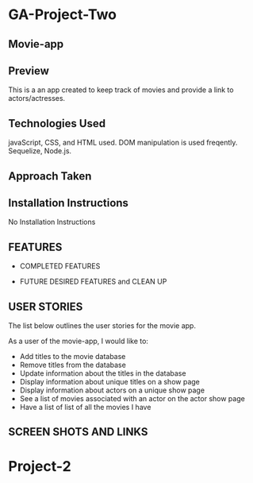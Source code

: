 
# GA-Project-Two

## Movie-app


## Preview 

This is a an app created to keep track of movies and provide a link to actors/actresses.

## Technologies Used

javaScript, CSS, and HTML used.  DOM manipulation is used freqently.  Sequelize, Node.js.



## Approach Taken





## Installation Instructions

No Installation Instructions


## FEATURES 


* COMPLETED FEATURES



* FUTURE DESIRED FEATURES and CLEAN UP
   
## USER STORIES

The list below outlines the user stories for the movie app.

As a user of the movie-app, I would like to:

* Add titles to the movie database
* Remove titles from the database
* Update information about the titles in the database
* Display information about unique titles on a show page
* Display information about actors on a unique show page
* See a list of movies associated with an actor on the actor show page
* Have a list of list of all the movies I have





## SCREEN SHOTS AND LINKS





# Project-2
